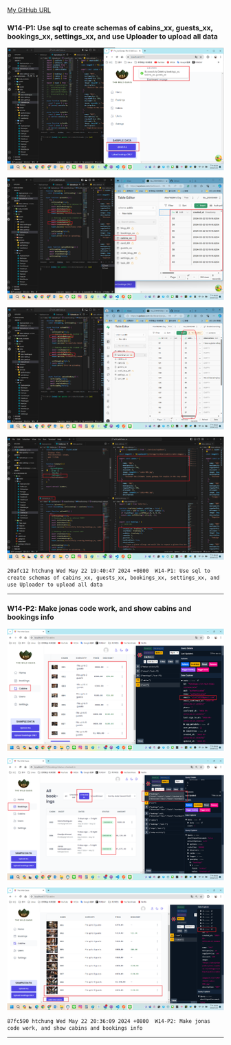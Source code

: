 [My GitHub URL](https://github.com/Alex718296/1122-WP2-2N_69)

### W14-P1: Use sql to create schemas of cabins_xx, guests_xx, bookings_xx, settings_xx, and use Uploader to upload all data

![](w14-p1-1.png)

![](w14-p1-2.png)

![](w14-p1-3.png)

![](w14-p1-4.png)

```
20afc12 htchung Wed May 22 19:40:47 2024 +0800  W14-P1: Use sql to create schemas of cabins_xx, guests_xx, bookings_xx, settings_xx, and use Uploader to upload all data
```

---

### W14-P2: Make jonas code work, and show cabins and bookings info

![](w14-p2-1.png)

![](w14-p2-2.png)

![](w14-p2-3.png)

```
87fc590 htchung Wed May 22 20:36:09 2024 +0800  W14-P2: Make jonas code work, and show cabins and bookings info
```

---
